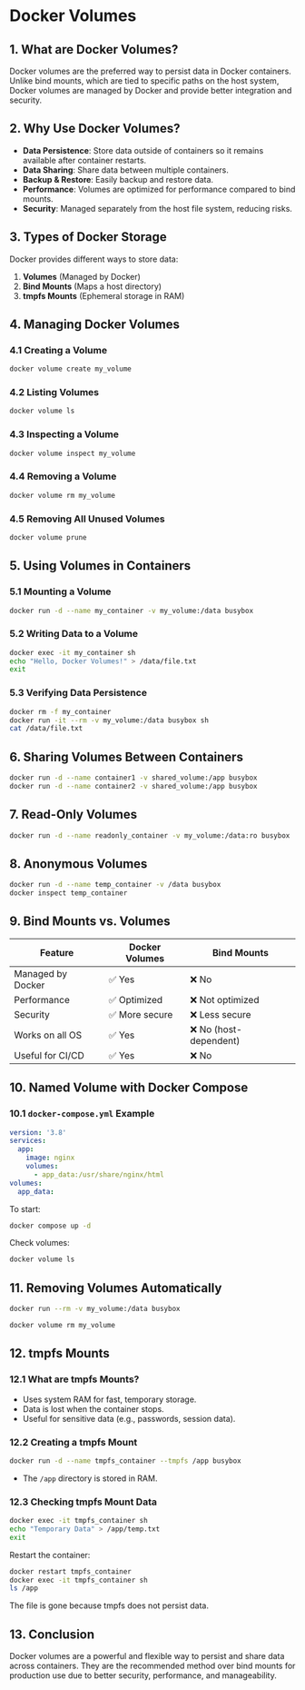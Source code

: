 # Docker Volumes

## 1. What are Docker Volumes?
Docker volumes are the preferred way to persist data in Docker containers. Unlike bind mounts, which are tied to specific paths on the host system, Docker volumes are managed by Docker and provide better integration and security.

## 2. Why Use Docker Volumes?
- **Data Persistence**: Store data outside of containers so it remains available after container restarts.
- **Data Sharing**: Share data between multiple containers.
- **Backup & Restore**: Easily backup and restore data.
- **Performance**: Volumes are optimized for performance compared to bind mounts.
- **Security**: Managed separately from the host file system, reducing risks.

## 3. Types of Docker Storage
Docker provides different ways to store data:
1. **Volumes** (Managed by Docker)
2. **Bind Mounts** (Maps a host directory)
3. **tmpfs Mounts** (Ephemeral storage in RAM)

## 4. Managing Docker Volumes
### 4.1 Creating a Volume
```bash
docker volume create my_volume
```
### 4.2 Listing Volumes
```bash
docker volume ls
```
### 4.3 Inspecting a Volume
```bash
docker volume inspect my_volume
```
### 4.4 Removing a Volume
```bash
docker volume rm my_volume
```
### 4.5 Removing All Unused Volumes
```bash
docker volume prune
```

## 5. Using Volumes in Containers
### 5.1 Mounting a Volume
```bash
docker run -d --name my_container -v my_volume:/data busybox
```
### 5.2 Writing Data to a Volume
```bash
docker exec -it my_container sh
echo "Hello, Docker Volumes!" > /data/file.txt
exit
```
### 5.3 Verifying Data Persistence
```bash
docker rm -f my_container
docker run -it --rm -v my_volume:/data busybox sh
cat /data/file.txt
```

## 6. Sharing Volumes Between Containers
```bash
docker run -d --name container1 -v shared_volume:/app busybox
docker run -d --name container2 -v shared_volume:/app busybox
```

## 7. Read-Only Volumes
```bash
docker run -d --name readonly_container -v my_volume:/data:ro busybox
```

## 8. Anonymous Volumes
```bash
docker run -d --name temp_container -v /data busybox
docker inspect temp_container
```

## 9. Bind Mounts vs. Volumes
| Feature           | Docker Volumes | Bind Mounts |
|------------------|---------------|-------------|
| Managed by Docker | ✅ Yes        | ❌ No       |
| Performance      | ✅ Optimized   | ❌ Not optimized |
| Security        | ✅ More secure | ❌ Less secure |
| Works on all OS  | ✅ Yes        | ❌ No (host-dependent) |
| Useful for CI/CD | ✅ Yes        | ❌ No |

## 10. Named Volume with Docker Compose
### 10.1 `docker-compose.yml` Example
```yaml
version: '3.8'
services:
  app:
    image: nginx
    volumes:
      - app_data:/usr/share/nginx/html
volumes:
  app_data:
```
To start:
```bash
docker compose up -d
```
Check volumes:
```bash
docker volume ls
```

## 11. Removing Volumes Automatically
```bash
docker run --rm -v my_volume:/data busybox
```
```bash
docker volume rm my_volume
```

## 12. tmpfs Mounts
### 12.1 What are tmpfs Mounts?
- Uses system RAM for fast, temporary storage.
- Data is lost when the container stops.
- Useful for sensitive data (e.g., passwords, session data).

### 12.2 Creating a tmpfs Mount
```bash
docker run -d --name tmpfs_container --tmpfs /app busybox
```
- The `/app` directory is stored in RAM.

### 12.3 Checking tmpfs Mount Data
```bash
docker exec -it tmpfs_container sh
echo "Temporary Data" > /app/temp.txt
exit
```
Restart the container:
```bash
docker restart tmpfs_container
docker exec -it tmpfs_container sh
ls /app
```
The file is gone because tmpfs does not persist data.

## 13. Conclusion
Docker volumes are a powerful and flexible way to persist and share data across containers. They are the recommended method over bind mounts for production use due to better security, performance, and manageability.
